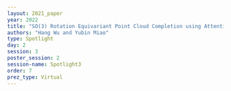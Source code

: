```yaml
---
layout: 2021_paper
year: 2022
title: "SO(3) Rotation Equivariant Point Cloud Completion using Attention-based Vector Neurons"
authors: "Hang Wu and Yubin Miao"
type: Spotlight
day: 2
session: 3
poster_session: 2
session-name: Spotlight3
order: 7
prez_type: Virtual
---
```


